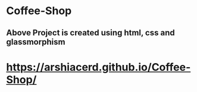 # Coffee-Shop
## Above Project is created using html, css and glassmorphism
# https://arshiacerd.github.io/Coffee-Shop/
